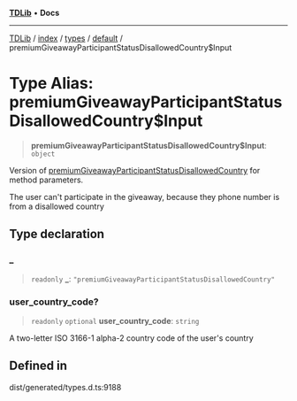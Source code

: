 [**TDLib**](../../../../../../README.md) • **Docs**

***

[TDLib](../../../../../../modules.md) / [index](../../../../../README.md) / [types](../../../README.md) / [default](../README.md) / premiumGiveawayParticipantStatusDisallowedCountry$Input

# Type Alias: premiumGiveawayParticipantStatusDisallowedCountry$Input

> **premiumGiveawayParticipantStatusDisallowedCountry$Input**: `object`

Version of [premiumGiveawayParticipantStatusDisallowedCountry](premiumGiveawayParticipantStatusDisallowedCountry.md) for method parameters.

The user can't participate in the giveaway, because they phone number is from a disallowed country

## Type declaration

### \_

> `readonly` **\_**: `"premiumGiveawayParticipantStatusDisallowedCountry"`

### user\_country\_code?

> `readonly` `optional` **user\_country\_code**: `string`

A two-letter ISO 3166-1 alpha-2 country code of the user's country

## Defined in

dist/generated/types.d.ts:9188
